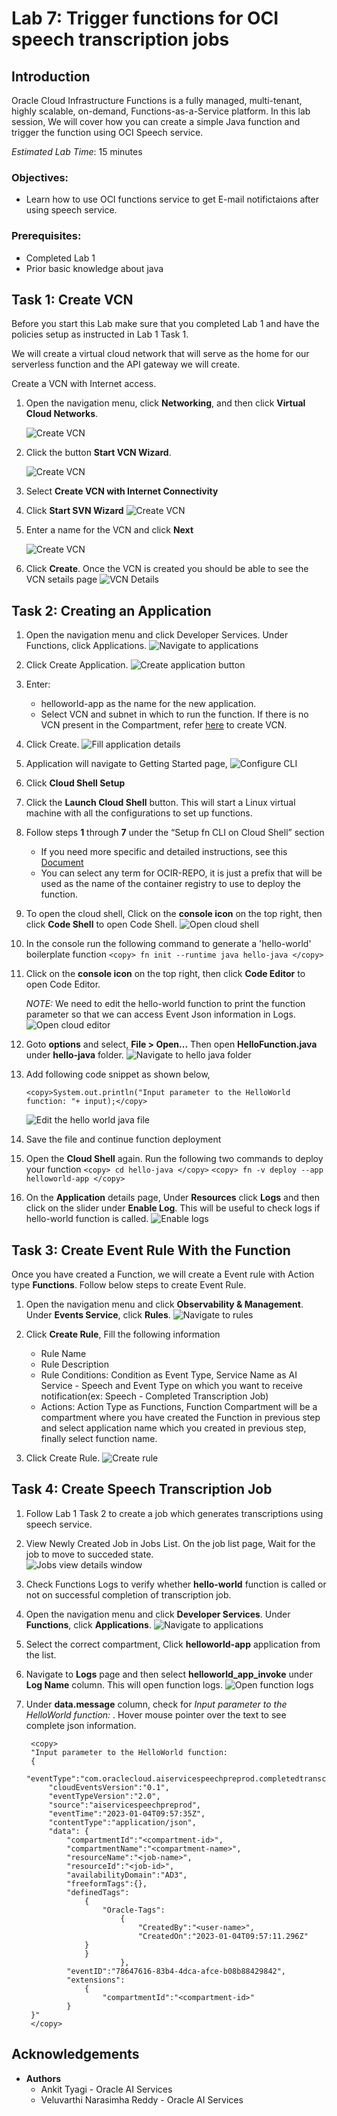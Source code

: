 # Lab 7: Trigger functions for OCI speech transcription jobs

## Introduction

Oracle Cloud Infrastructure Functions is a fully managed, multi-tenant, highly scalable, on-demand, Functions-as-a-Service platform. 
In this lab session, We will cover how you can create a simple Java function and trigger the function using OCI Speech service.


*Estimated Lab Time*: 15 minutes

### Objectives:

* Learn how to use OCI functions service to get E-mail notifictaions after using speech service.

### Prerequisites:

* Completed Lab 1
* Prior basic knowledge about java


## Task 1: Create VCN

Before you start this Lab make sure that you completed Lab 1 and have the policies setup as instructed in Lab 1 Task 1.

We will create a virtual cloud network that will serve as the home for our serverless function and the API gateway we will create.

Create a VCN with Internet access.
1.	Open the navigation menu, click **Networking**, and then click **Virtual Cloud Networks**.

    ![Create VCN](./images/navigate-to-vcn.png " ")

2.	Click the button **Start VCN Wizard**.

    ![Create VCN](./images/start-vcn-wizard.png " ")

3.	Select **Create VCN with Internet Connectivity**

4.	Click **Start SVN Wizard**
    ![Create VCN](./images/create-vcn-details1.png " ")

5.	Enter a name for the VCN and click **Next**

    ![Create VCN](./images/create-vcn-details2.png " ")

6.	Click **Create**. Once the VCN is created you should be able to see the VCN setails page
    ![VCN Details](./images/create-vcn-details3.png " ")


## Task 2: Creating an Application

1. Open the navigation menu and click Developer Services. Under Functions, click Applications.
    ![Navigate to applications](./images/navigate-to-app.png " ")

2. Click Create Application.
    ![Create application button](./images/create-app-button.png " ")

3. Enter:
    * helloworld-app as the name for the new application.
    * Select VCN and subnet in which to run the function. If there is no VCN present in the Compartment, refer [here](https://docs.oracle.com/en-us/iaas/Content/GSG/Tasks/creatingnetwork.htm) to create VCN.

4. Click Create.
    ![Fill application details](./images/create-app.png " ")

5. Application will navigate to Getting Started page,
    ![Configure CLI](./images/configurecloudshell.png " ")

6.	Click **Cloud Shell Setup**
7.	Click the **Launch Cloud Shell** button.
 This will start a Linux virtual machine with all the configurations to set up functions.
8.	Follow steps **1** through **7** under the “Setup fn CLI on Cloud Shell” section
	* If you need more specific and detailed instructions, see this [Document](https://docs.oracle.com/en-us/iaas/Content/Functions/Tasks/functionscreatefncontext.htm)
	* You can select any term for OCIR-REPO, it is just a prefix that will be used as the name of the container registry to use to deploy the function.

9. To open the cloud shell, Click on the **console icon** on the top right, then click **Code Shell**  to open Code Shell.
    ![Open cloud shell](./images/open-cloud-shell.png " ")

10. In the console run the following command to generate a 'hello-world' boilerplate function
        ```
        <copy>
        fn init --runtime java hello-java
        </copy>
        ```


11. Click on the **console icon** on the top right, then click **Code Editor**  to open Code Editor.

    *NOTE:* We need to edit the hello-world function to print the function parameter so that we can access Event Json information in Logs.
    ![Open cloud editor](./images/open-cloud-editor.png " ")

12. Goto **options** and select, **File > Open...** Then open **HelloFunction.java** under **hello-java** folder.
    ![Navigate to hello java folder](./images/open-hello-java.png " ")

13. Add following code snippet as shown below,
    
        <copy>System.out.println("Input parameter to the HelloWorld function: "+ input);</copy>
    ![Edit the hello world java file](./images/edit-hello-java.png " ")

14. Save the file and continue function deployment

15. Open the **Cloud Shell** again. Run the following two commands to deploy your function
        ```
        <copy>
        cd hello-java
        </copy>
        ```
        ```
        <copy>
        fn -v deploy --app helloworld-app
        </copy>
        ```

16. On the **Application** details page, Under **Resources** click **Logs** and then click on the slider under **Enable Log**. This will be useful to check logs if hello-world function is called.
    ![Enable logs](./images/enable-logs.png " ")


## Task 3: Create Event Rule With the Function

Once you have created a Function, we will create a Event rule with Action type **Functions**. Follow below steps to create Event Rule.

1. Open the navigation menu and click  **Observability & Management**. Under **Events Service**, click **Rules**.
    ![Navigate to rules](./images/navigate-to-rules.png " ")

2. Click **Create Rule**, Fill the following information
    * Rule Name
    * Rule Description
    * Rule Conditions: Condition as Event Type, Service Name as AI Service - Speech and Event Type on which you want to receive notification(ex: Speech - Completed Transcription Job)
    * Actions: Action Type as Functions, Function Compartment will be a compartment where you have created the Function in previous step and select application name which you created in previous step, finally select function name.

3. Click Create Rule.
    ![Create rule](./images/create-rule.png " ")

## Task 4: Create Speech Transcription Job

1. Follow Lab 1 Task 2 to create a job which generates transcriptions using speech service. 

2. View Newly Created Job in Jobs List. On the job list page, Wait for the job to move to succeded state.  
    ![Jobs view details window](../transcribe-audio/images/navigate-to-job-details.png " ")

3. Check Functions Logs to verify whether **hello-world** function is called or not on successful completion of transcription job.

4. Open the navigation menu and click **Developer Services**. Under **Functions**, click **Applications**.
    ![Navigate to applications](./images/navigate-to-app.png " ")

5. Select the correct compartment, Click **helloworld-app** application from the list.

6. Navigate to **Logs** page and then select **helloworld_app_invoke** under **Log Name** column. This will open function logs.
    ![Open function logs](./images/open-func-logs.png " ")

7. Under **data.message** column, check for *Input parameter to the HelloWorld function: <json>*. Hover mouse pointer over the text to see complete json information.
    
        <copy>
        "Input parameter to the HelloWorld function:
        {
            "eventType":"com.oraclecloud.aiservicespeechpreprod.completedtranscriptionjob",
            "cloudEventsVersion":"0.1",
            "eventTypeVersion":"2.0",
            "source":"aiservicespeechpreprod",
            "eventTime":"2023-01-04T09:57:35Z",
            "contentType":"application/json",
            "data": {          
                "compartmentId":"<compartment-id>",
                "compartmentName":"<compartment-name>",
                "resourceName":"<job-name>",
                "resourceId":"<job-id>",
                "availabilityDomain":"AD3",
                "freeformTags":{},
                "definedTags":
                    {
                        "Oracle-Tags":
                            {
                                "CreatedBy":"<user-name>",
                                "CreatedOn":"2023-01-04T09:57:11.296Z"
                    }
                    }
                            },
                "eventID":"78647616-83b4-4dca-afce-b08b88429842",
                "extensions":
                    {
                        "compartmentId":"<compartment-id>"
                }
        }"
        </copy>

## Acknowledgements
* **Authors**
    * Ankit Tyagi -  Oracle AI Services
    * Veluvarthi Narasimha Reddy - Oracle AI Services